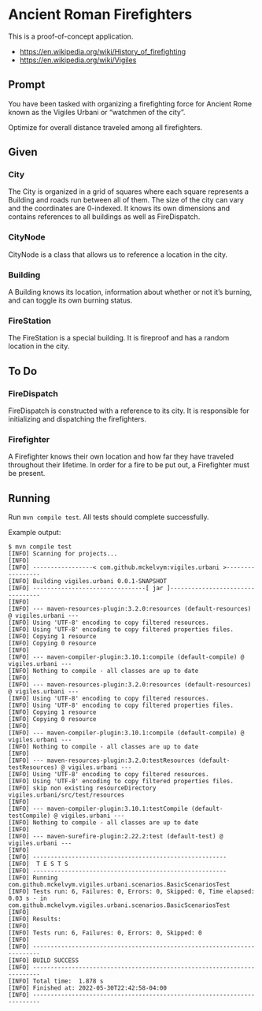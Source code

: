 # Ancient Roman Firefighters

This is a proof-of-concept application.
 * https://en.wikipedia.org/wiki/History_of_firefighting 
 * https://en.wikipedia.org/wiki/Vigiles

## Prompt

You have been tasked with organizing a firefighting force for Ancient Rome known as the Vigiles Urbani or “watchmen of the city”.

Optimize for overall distance traveled among all firefighters.

## Given

### City

The City is organized in a grid of squares where each square represents a Building and roads run between all of them. The size of the city can vary and the coordinates are 0-indexed. It knows its own dimensions and contains references to all buildings as well as FireDispatch.

### CityNode

CityNode is a class that allows us to reference a location in the city.

### Building

A Building knows its location, information about whether or not it’s burning, and can toggle its own burning status.

### FireStation

The FireStation is a special building. It is fireproof and has a random location in the city.

## To Do

### FireDispatch

FireDispatch is constructed with a reference to its city. It is responsible for initializing and dispatching the firefighters.
  
### Firefighter

A Firefighter knows their own location and how far they have traveled throughout their lifetime. In order for a fire to be put out, a Firefighter must be present.

## Running

Run `mvn compile test`. All tests should complete successfully. 

Example output:

```console
$ mvn compile test
[INFO] Scanning for projects...
[INFO] 
[INFO] -----------------< com.github.mckelvym:vigiles.urbani >-----------------
[INFO] Building vigiles.urbani 0.0.1-SNAPSHOT
[INFO] --------------------------------[ jar ]---------------------------------
[INFO] 
[INFO] --- maven-resources-plugin:3.2.0:resources (default-resources) @ vigiles.urbani ---
[INFO] Using 'UTF-8' encoding to copy filtered resources.
[INFO] Using 'UTF-8' encoding to copy filtered properties files.
[INFO] Copying 1 resource
[INFO] Copying 0 resource
[INFO] 
[INFO] --- maven-compiler-plugin:3.10.1:compile (default-compile) @ vigiles.urbani ---
[INFO] Nothing to compile - all classes are up to date
[INFO] 
[INFO] --- maven-resources-plugin:3.2.0:resources (default-resources) @ vigiles.urbani ---
[INFO] Using 'UTF-8' encoding to copy filtered resources.
[INFO] Using 'UTF-8' encoding to copy filtered properties files.
[INFO] Copying 1 resource
[INFO] Copying 0 resource
[INFO] 
[INFO] --- maven-compiler-plugin:3.10.1:compile (default-compile) @ vigiles.urbani ---
[INFO] Nothing to compile - all classes are up to date
[INFO] 
[INFO] --- maven-resources-plugin:3.2.0:testResources (default-testResources) @ vigiles.urbani ---
[INFO] Using 'UTF-8' encoding to copy filtered resources.
[INFO] Using 'UTF-8' encoding to copy filtered properties files.
[INFO] skip non existing resourceDirectory vigiles.urbani/src/test/resources
[INFO] 
[INFO] --- maven-compiler-plugin:3.10.1:testCompile (default-testCompile) @ vigiles.urbani ---
[INFO] Nothing to compile - all classes are up to date
[INFO] 
[INFO] --- maven-surefire-plugin:2.22.2:test (default-test) @ vigiles.urbani ---
[INFO] 
[INFO] -------------------------------------------------------
[INFO]  T E S T S
[INFO] -------------------------------------------------------
[INFO] Running com.github.mckelvym.vigiles.urbani.scenarios.BasicScenariosTest
[INFO] Tests run: 6, Failures: 0, Errors: 0, Skipped: 0, Time elapsed: 0.03 s - in com.github.mckelvym.vigiles.urbani.scenarios.BasicScenariosTest
[INFO] 
[INFO] Results:
[INFO] 
[INFO] Tests run: 6, Failures: 0, Errors: 0, Skipped: 0
[INFO] 
[INFO] ------------------------------------------------------------------------
[INFO] BUILD SUCCESS
[INFO] ------------------------------------------------------------------------
[INFO] Total time:  1.878 s
[INFO] Finished at: 2022-05-30T22:42:58-04:00
[INFO] ------------------------------------------------------------------------
```